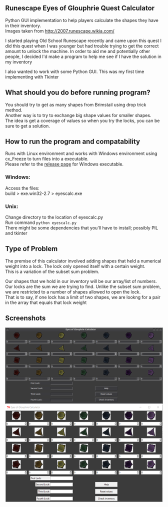 ## Runescape Eyes of Glouphrie Quest Calculator
Python GUI implementation to help players calculate the shapes they have in their inventory.    
Images taken from http://2007.runescape.wikia.com/  

I started playing Old School Runescape recently and came upon this quest 
I did this quest when I was younger but had trouble trying to get the correct amount to unlock the machine. In order to aid me and potentially other people, I decided I'd make a program to help me see if I have the solution in my inventory  

I also wanted to work with some Python GUI. This was my first time implementing with Tkinter  

## What should you do before running program?
You should try to get as many shapes from Brimstail using drop trick method.  
Another way is to try to exchange big shape values for smaller shapes.  
The idea is get a coverage of values so when you try the locks, you can be sure to get a solution.  

## How to run the program and compatability 
Runs with Linux environment and works with Windows environment using cx_Freeze to turn files into a executable.   
Please refer to the [release page](https://github.com/Fompei/eyes-of-glouphrie-calculator/releases) for Windows executable.    

### Windows: 
Access the files:  
build > exe.win32-2.7 > eyescalc.exe   

### Unix:   
Change directory to the location of eyescalc.py    
Run command `python eyescalc.py`      
There might be some dependencies that you'll have to install; possibly PIL and tkinter  

## Type of Problem
The premise of this calculator involved adding shapes that held a numerical weight into a lock. The lock only opened itself with a certain weight.  
This is a variation of the subset sum problem.  

Our shapes that we hold in our inventory will be our array/list of numbers.  Our locks are the sum we are trying to find. 
Unlike the subset sum problem, we are restricted to a number of shapes allowed to open the lock.  
That is to say, if one lock has a limit of two shapes, we are lookng for a pair in the array that equals that lock weight  

## Screenshots
![alt tag](https://raw.githubusercontent.com/Fompei/eyes-of-glouphrie-calculator/master/linux_gui.png)  
![alt tag](https://raw.githubusercontent.com/Fompei/eyes-of-glouphrie-calculator/master/windows_gui.png)  